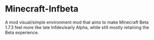 # Minecraft-Infbeta
A mod visual/simple environment mod that aims to make Minecraft Beta 1.7.3 feel more like late Infdev/early Alpha, while still mostly retaining the Beta experience.
